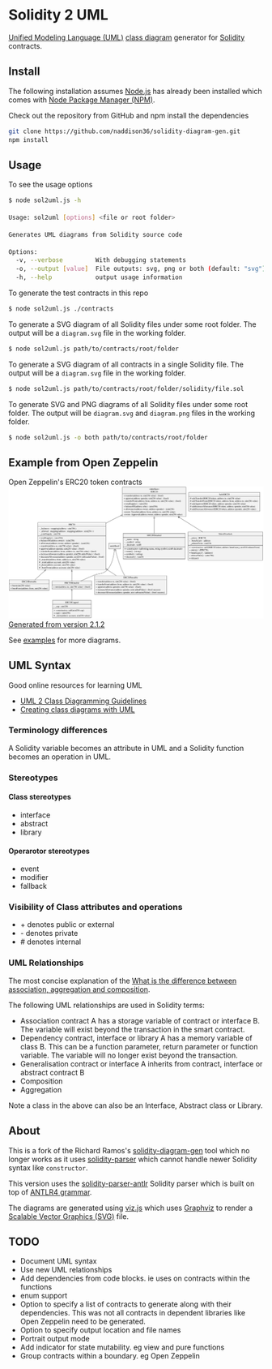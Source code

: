 # Solidity 2 UML
[Unified Modeling Language (UML)](https://en.wikipedia.org/wiki/Unified_Modeling_Language) [class diagram](https://en.wikipedia.org/wiki/Class_diagram) generator for [Solidity](https://solidity.readthedocs.io/) contracts.

## Install

The following installation assumes [Node.js](https://nodejs.org/en/download/) has already been installed which comes with [Node Package Manager (NPM)](https://www.npmjs.com/).

Check out the repository from GitHub and npm install the dependencies
```Bash
git clone https://github.com/naddison36/solidity-diagram-gen.git
npm install
```

## Usage

To see the usage options
```Bash
$ node sol2uml.js -h

Usage: sol2uml [options] <file or root folder>

Generates UML diagrams from Solidity source code

Options:
  -v, --verbose         With debugging statements
  -o, --output [value]  File outputs: svg, png or both (default: "svg")
  -h, --help            output usage information

```

To generate the test contracts in this repo
```Bash
$ node sol2uml.js ./contracts
```

To generate a SVG diagram of all Solidity files under some root folder. The output will be a `diagram.svg` file in the working folder.
```Bash
$ node sol2uml.js path/to/contracts/root/folder
```

To generate a SVG diagram of all contracts in a single Solidity file. The output will be a `diagram.svg` file in the working folder.
```Bash
$ node sol2uml.js path/to/contracts/root/folder/solidity/file.sol
```

To generate SVG and PNG diagrams of all Solidity files under some root folder.  The output will be `diagram.svg` and `diagram.png` files in the working folder.
```Bash
$ node sol2uml.js -o both path/to/contracts/root/folder
```

## Example from Open Zeppelin

Open Zeppelin's ERC20 token contracts
![Open Zeppelin ERC20](./examples/OpenZeppelinERC20.svg)
[Generated from version 2.1.2](https://github.com/OpenZeppelin/openzeppelin-solidity/tree/v2.1.2/contracts/token/ERC20)

See [examples](./examples/README.md) for more diagrams.

## UML Syntax

Good online resources for learning UML
* [UML 2 Class Diagramming Guidelines](http://www.agilemodeling.com/style/classDiagram.htm)
* [Creating class diagrams with UML](https://www.ionos.com/digitalguide/websites/web-development/class-diagrams-with-uml/)

### Terminology differences

A Solidity variable becomes an attribute in UML and a Solidity function becomes an operation in UML.

### Stereotypes

#### Class stereotypes
* interface
* abstract
* library

#### Operarotor stereotypes

* event
* modifier
* fallback

### Visibility of Class attributes and operations
* \+ denotes public or external
* \- denotes private
* \# denotes internal

### UML Relationships

The most concise explanation of the [What is the difference between association, aggregation and composition](https://stackoverflow.com/questions/885937/what-is-the-difference-between-association-aggregation-and-composition/34069760#34069760).

The following UML relationships are used in Solidity terms:
* Association contract A has a storage variable of contract or interface B. The variable will exist beyond the transaction in the smart contract.
* Dependency contract, interface or library A has a memory variable of class B. This can be a function parameter, return parameter or function variable. The variable will no longer exist beyond the transaction.
* Generalisation contract or interface A inherits from contract, interface or abstract contract B
* Composition 
* Aggregation

Note a class in the above can also be an Interface, Abstract class or Library.

## About

This is a fork of the Richard Ramos's [solidity-diagram-gen](https://github.com/richard-ramos/solidity-diagram-gen) tool which no longer works as it uses [solidity-parser](https://www.npmjs.com/package/solidity-parser/v/0.4.0) which cannot handle newer Solidity syntax like `constructor`.

This version uses the [solidity-parser-antlr](https://github.com/federicobond/solidity-parser-antlr) Solidity parser which is built on top of [ANTLR4 grammar](https://github.com/solidityj/solidity-antlr4).

The diagrams are generated using [viz.js](https://github.com/mdaines/viz.js/) which uses [Graphviz](http://www.graphviz.org/) to render a [Scalable Vector Graphics (SVG)](https://en.wikipedia.org/wiki/Scalable_Vector_Graphics) file.

## TODO

* Document UML syntax
* Use new UML relationships
* Add dependencies from code blocks. ie uses on contracts within the functions
* enum support
* Option to specify a list of contracts to generate along with their dependencies. This was not all contracts in dependent libraries like Open Zeppelin need to be generated.
* Option to specify output location and file names
* Portrait output mode
* Add indicator for state mutability. eg view and pure functions
* Group contracts within a boundary. eg Open Zeppelin

